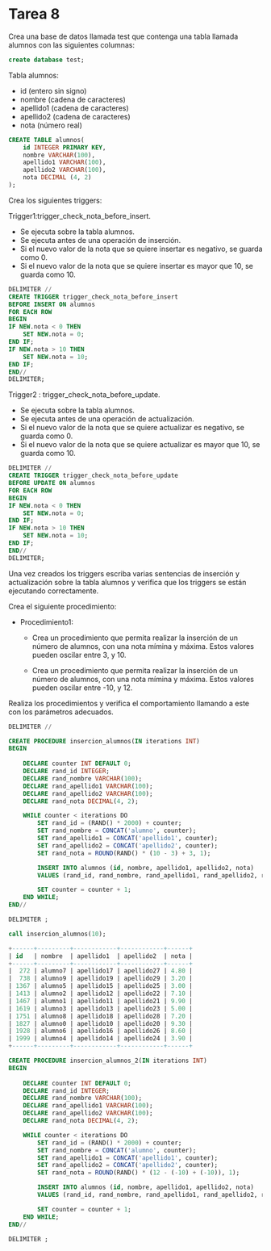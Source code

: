 # Tarea 8

Crea una base de datos llamada test que contenga una tabla llamada alumnos con las siguientes columnas:

```sql
create database test;
```

Tabla alumnos:
- id (entero sin signo)
- nombre (cadena de caracteres)
- apellido1 (cadena de caracteres)
- apellido2 (cadena de caracteres)
- nota (número real)

```sql
CREATE TABLE alumnos(
    id INTEGER PRIMARY KEY,
    nombre VARCHAR(100), 
    apellido1 VARCHAR(100),
    apellido2 VARCHAR(100),
    nota DECIMAL (4, 2)
);
```

Crea los siguientes triggers:

Trigger1:trigger_check_nota_before_insert.
- Se ejecuta sobre la tabla alumnos.
- Se ejecuta antes de una operación de inserción.
- Si el nuevo valor de la nota que se quiere insertar es negativo, se guarda como 0.
- Si el nuevo valor de la nota que se quiere insertar es mayor que 10, se guarda como 10.

```sql
DELIMITER //
CREATE TRIGGER trigger_check_nota_before_insert
BEFORE INSERT ON alumnos
FOR EACH ROW
BEGIN
IF NEW.nota < 0 THEN
    SET NEW.nota = 0;
END IF;
IF NEW.nota > 10 THEN
    SET NEW.nota = 10;
END IF;
END//
DELIMITER;
```

Trigger2 : trigger_check_nota_before_update.
- Se ejecuta sobre la tabla alumnos.
- Se ejecuta antes de una operación de actualización.
- Si el nuevo valor de la nota que se quiere actualizar es negativo, se guarda como 0.
- Si el nuevo valor de la nota que se quiere actualizar es mayor que 10, se guarda como 10.

```sql
DELIMITER //
CREATE TRIGGER trigger_check_nota_before_update
BEFORE UPDATE ON alumnos
FOR EACH ROW
BEGIN
IF NEW.nota < 0 THEN
    SET NEW.nota = 0;
END IF;
IF NEW.nota > 10 THEN
    SET NEW.nota = 10;
END IF;
END//
DELIMITER;
```

Una vez creados los triggers escriba varias sentencias de inserción y actualización sobre la tabla alumnos y verifica que los triggers se están ejecutando correctamente.

Crea el siguiente procedimiento:

- Procedimiento1:
    - Crea un procedimiento que permita realizar la inserción de un número de alumnos, con una nota mímina y máxima. Estos valores pueden oscilar entre 3, y 10.

    - Crea un procedimiento que permita realizar la inserción de un número de alumnos, con una nota mímina y máxima. Estos valores pueden oscilar entre -10, y 12.

Realiza los procedimientos y verifica el comportamiento llamando a este con los parámetros adecuados.

```sql
DELIMITER //

CREATE PROCEDURE insercion_alumnos(IN iterations INT)
BEGIN
    
    DECLARE counter INT DEFAULT 0;
    DECLARE rand_id INTEGER;
    DECLARE rand_nombre VARCHAR(100);
    DECLARE rand_apellido1 VARCHAR(100);
    DECLARE rand_apellido2 VARCHAR(100);
    DECLARE rand_nota DECIMAL(4, 2);

    WHILE counter < iterations DO
        SET rand_id = (RAND() * 2000) + counter;
        SET rand_nombre = CONCAT('alumno', counter);
        SET rand_apellido1 = CONCAT('apellido1', counter);
        SET rand_apellido2 = CONCAT('apellido2', counter);
        SET rand_nota = ROUND(RAND() * (10 - 3) + 3, 1);

        INSERT INTO alumnos (id, nombre, apellido1, apellido2, nota) 
        VALUES (rand_id, rand_nombre, rand_apellido1, rand_apellido2, rand_nota);

        SET counter = counter + 1;
    END WHILE;
END//

DELIMITER ;

call insercion_alumnos(10);

+------+---------+------------+------------+------+
| id   | nombre  | apellido1  | apellido2  | nota |
+------+---------+------------+------------+------+
|  272 | alumno7 | apellido17 | apellido27 | 4.80 |
|  738 | alumno9 | apellido19 | apellido29 | 3.20 |
| 1367 | alumno5 | apellido15 | apellido25 | 3.00 |
| 1413 | alumno2 | apellido12 | apellido22 | 7.10 |
| 1467 | alumno1 | apellido11 | apellido21 | 9.90 |
| 1619 | alumno3 | apellido13 | apellido23 | 5.00 |
| 1751 | alumno8 | apellido18 | apellido28 | 7.20 |
| 1827 | alumno0 | apellido10 | apellido20 | 9.30 |
| 1928 | alumno6 | apellido16 | apellido26 | 8.60 |
| 1999 | alumno4 | apellido14 | apellido24 | 3.90 |
+------+---------+------------+------------+------+
```

```sql
CREATE PROCEDURE insercion_alumnos_2(IN iterations INT)
BEGIN
    
    DECLARE counter INT DEFAULT 0;
    DECLARE rand_id INTEGER;
    DECLARE rand_nombre VARCHAR(100);
    DECLARE rand_apellido1 VARCHAR(100);
    DECLARE rand_apellido2 VARCHAR(100);
    DECLARE rand_nota DECIMAL(4, 2);

    WHILE counter < iterations DO
        SET rand_id = (RAND() * 2000) + counter;
        SET rand_nombre = CONCAT('alumno', counter);
        SET rand_apellido1 = CONCAT('apellido1', counter);
        SET rand_apellido2 = CONCAT('apellido2', counter);
        SET rand_nota = ROUND(RAND() * (12 - (-10) + (-10)), 1);

        INSERT INTO alumnos (id, nombre, apellido1, apellido2, nota) 
        VALUES (rand_id, rand_nombre, rand_apellido1, rand_apellido2, rand_nota);

        SET counter = counter + 1;
    END WHILE;
END//

DELIMITER ;
```

